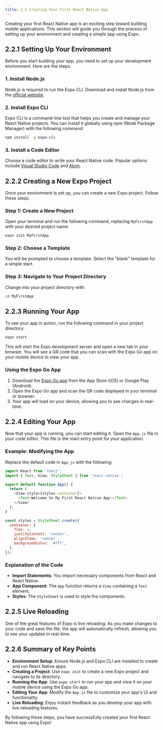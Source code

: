 ```yaml
---
title: 2.2 Creating Your First React Native App
---
```


Creating your first React Native app is an exciting step toward building mobile applications. This section will guide you through the process of setting up your environment and creating a simple app using Expo.

## 2.2.1 Setting Up Your Environment

Before you start building your app, you need to set up your development environment. Here are the steps:

### 1. Install Node.js

Node.js is required to run the Expo CLI. Download and install Node.js from the [official website](https://nodejs.org/).

### 2. Install Expo CLI

Expo CLI is a command-line tool that helps you create and manage your React Native projects. You can install it globally using npm (Node Package Manager) with the following command:

```bash
npm install -g expo-cli
```

### 3. Install a Code Editor

Choose a code editor to write your React Native code. Popular options include [Visual Studio Code](https://code.visualstudio.com/) and [Atom](https://atom.io/).

## 2.2.2 Creating a New Expo Project

Once your environment is set up, you can create a new Expo project. Follow these steps:

### Step 1: Create a New Project

Open your terminal and run the following command, replacing `MyFirstApp` with your desired project name:

```bash
expo init MyFirstApp
```

### Step 2: Choose a Template

You will be prompted to choose a template. Select the "blank" template for a simple start.

### Step 3: Navigate to Your Project Directory

Change into your project directory with:

```bash
cd MyFirstApp
```

## 2.2.3 Running Your App

To see your app in action, run the following command in your project directory:

```bash
expo start
```

This will start the Expo development server and open a new tab in your browser. You will see a QR code that you can scan with the Expo Go app on your mobile device to view your app.

### Using the Expo Go App

1. Download the [Expo Go app](https://expo.dev/client) from the App Store (iOS) or Google Play (Android).
2. Open the Expo Go app and scan the QR code displayed in your terminal or browser.
3. Your app will load on your device, allowing you to see changes in real-time.

## 2.2.4 Editing Your App

Now that your app is running, you can start editing it. Open the `App.js` file in your code editor. This file is the main entry point for your application.

### Example: Modifying the App

Replace the default code in `App.js` with the following:

```javascript
import React from 'react';
import { Text, View, StyleSheet } from 'react-native';

export default function App() {
  return (
    <View style={styles.container}>
      <Text>Welcome to My First React Native App!</Text>
    </View>
  );
}

const styles = StyleSheet.create({
  container: {
    flex: 1,
    justifyContent: 'center',
    alignItems: 'center',
    backgroundColor: '#fff',
  },
});
```

### Explanation of the Code

- **Import Statements**: You import necessary components from React and React Native.
- **App Component**: The `App` function returns a `View` containing a `Text` element.
- **Styles**: The `StyleSheet` is used to style the components.

## 2.2.5 Live Reloading

One of the great features of Expo is live reloading. As you make changes to your code and save the file, the app will automatically refresh, allowing you to see your updates in real-time.

## 2.2.6 Summary of Key Points

- **Environment Setup**: Ensure Node.js and Expo CLI are installed to create and run React Native apps.
- **Creating a Project**: Use `expo init` to create a new Expo project and navigate to its directory.
- **Running the App**: Use `expo start` to run your app and view it on your mobile device using the Expo Go app.
- **Editing Your App**: Modify the `App.js` file to customize your app's UI and functionality.
- **Live Reloading**: Enjoy instant feedback as you develop your app with live reloading features.

By following these steps, you have successfully created your first React Native app using Expo!